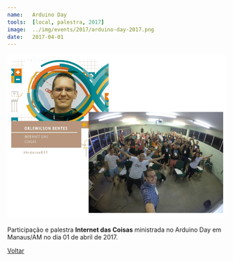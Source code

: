 ```yaml
---
name:  	Arduino Day
tools: 	[local, palestra, 2017]
image: 	../img/events/2017/arduino-day-2017.png
date: 	2017-04-01
---
```


![](../img/events/2017/arduino-day-2017.png)

Participação e palestra **Internet das Coisas** ministrada no Arduino Day em Manaus/AM no dia 01 de abril de 2017.

<p class="text-center">
	<a class="btn btn-outline-primary mt-1" href="{{ site.baseurl }}/events/">Voltar</a>
</p>